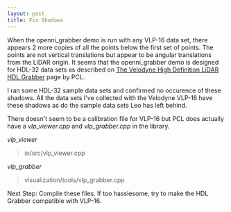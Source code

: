 ```yaml
---
layout: post
title: Fix Shadows
---
```


When the openni_grabber demo is run with any VLP-16 data set, there appears 2 more copies of all the points below the first set of points. 
The points are not vertical translations but appear to be angular translations from the LiDAR origin.
It seems that the openni\_grabber demo is designed for HDL-32 data sets as described on [The Velodyne High Definition LiDAR HDL Grabber](http://pointclouds.org/documentation/tutorials/hdl_grabber.php#hdl-grabber "PCL: HDL Grabber") page by PCL.

I ran some HDL-32 sample data sets and confirmed no occurence of these shadows.
All the data sets I've collected with the Velodyne VLP-16 have these shadows as do the sample data sets Leo has left behind.

There doesn't seem to be a calibration file for VLP-16 but PCL does actually have a *vlp_viewer.cpp* and *vlp_grabber.cpp* in the library.

*vlp_viewer* 
> io/src/vlp_viewer.cpp

*vlp_grabber* 
> visualization/tools/vlp_grabber.cpp

Next Step: Compile these files. If too hasslesome, try to make the HDL Grabber compatible with VLP-16.
